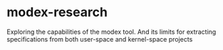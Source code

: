 # modex-research
Exploring the capabilities of the modex tool. And its limits for extracting specifications from both user-space and kernel-space projects

